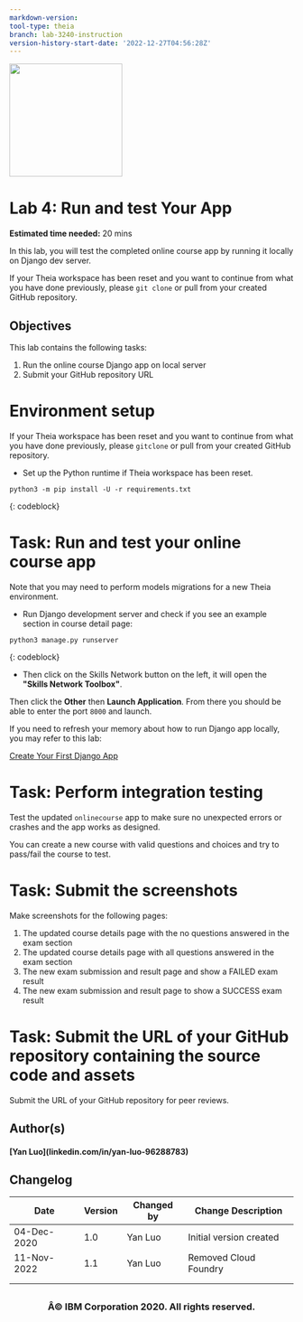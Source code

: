 ```yaml
---
markdown-version:
tool-type: theia
branch: lab-3240-instruction
version-history-start-date: '2022-12-27T04:56:28Z'
---
```


<img src="https://cf-courses-data.s3.us.cloud-object-storage.appdomain.cloud/IBM-CD0251EN-SkillsNetwork/labs/m6_final/images/IDSNlogo.png" width="200" height="200">
<br>

# Lab 4: Run and test Your App

**Estimated time needed:** 20 mins

In this lab, you will test the completed online course app by running it locally on Django dev server.

If your Theia workspace has been reset and you want to continue from what you have done previously,
please `git clone` or pull from your created GitHub repository.

## Objectives

This lab contains the following tasks:

1.  Run the online course Django app on local server
2.  Submit your GitHub repository URL

# Environment setup

If your Theia workspace has been reset and you want to continue from what you have done previously,
please `gitclone` or pull from your created GitHub repository.

*   Set up the Python runtime if Theia workspace has been reset.

```
python3 -m pip install -U -r requirements.txt
```

{: codeblock}

# Task: Run and test your online course app

Note that you may need to perform models migrations for a new Theia environment.

*   Run Django development server and check if you see an example section in course detail page:

```
python3 manage.py runserver
```

{: codeblock}

*   Then click on the Skills Network button on the left, it will open the **"Skills Network Toolbox"**.

Then click the **Other** then **Launch Application**. From there you should be able to enter the port `8000` and launch.

If you need to refresh your memory about how to run Django app locally, you may refer to this lab:

[Create Your First Django App](https://cf-courses-data.s3.us.cloud-object-storage.appdomain.cloud/IBM-CD0251EN-SkillsNetwork/labs/m4\_django_app/lab1\_first_django_app.md.html)

# Task: Perform integration testing

Test the updated `onlinecourse` app to make sure no unexpected errors or crashes and the app
works as designed.

You can create a new course with valid questions and choices and try to pass/fail the course to test.

# Task: Submit the screenshots

Make screenshots for the following pages:

1.  The updated course details page with the no questions answered in the exam section
2.  The updated course details page with all questions answered in the exam section
3.  The new exam submission and result page and show a FAILED exam result
4.  The new exam submission and result page to show a SUCCESS exam result

# Task: Submit the URL of your GitHub repository containing the source code and assets

Submit the URL of your GitHub repository for peer reviews.

## Author(s)

<h4> [Yan Luo](linkedin.com/in/yan-luo-96288783) <h4/>

## Changelog

| Date        | Version | Changed by | Change Description      |
| ----------- | ------- | ---------- | ----------------------- |
| 04-Dec-2020 | 1.0     | Yan Luo    | Initial version created |
| 11-Nov-2022 | 1.1     | Yan Luo    | Removed Cloud Foundry   |
|             |         |            |                         |
|             |         |            |                         |

## <h3 align="center"> Â© IBM Corporation 2020. All rights reserved. <h3/>